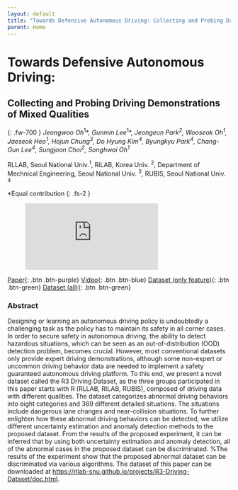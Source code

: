 ```yaml
---
layout: default
title: "Towards Defensive Autonomous Driving: Collecting and Probing Driving Demonstrations of Mixed Qualities"
parent: Home
---
```

# Towards Defensive Autonomous Driving:  
## Collecting and Probing Driving Demonstrations of Mixed Qualities
{: .fw-700 }
*Jeongwoo Oh*<sup>1</sup>\*, *Gunmin Lee*<sup>1</sup>\*, *Jeongeun Park<sup>2</sup>, Wooseok Oh<sup>1</sup>, Jaeseok Heo<sup>1</sup>, Hojun Chung<sup>3</sup>, Do Hyung Kim<sup>4</sup>, Byungkyu Park<sup>4</sup>, Chang-Gun Lee<sup>4</sup>, Sungjoon Choi<sup>2</sup>, Songhwai Oh<sup>1</sup>*

RLLAB, Seoul National Univ.<sup>1</sup>, RiLAB, Korea Univ. <sup>2</sup>, Department of Mechnical Engineering, Seoul National Univ. <sup>3</sup>, RUBIS, Seoul National Univ. <sup>4</sup>

*Equal contribution
{: .fs-2 }

<figure class="video_container">
  <iframe src="https://www.youtube.com/embed/Uksb_kR80Hk" frameborder="0" allowfullscreen="true"> </iframe>
</figure>

[Paper](http://rllab.snu.ac.kr){: .btn  .btn-purple}
[Video](https://www.youtube.com/watch?v=Uksb_kR80Hk){: .btn .btn-blue}
[Dataset (only feature)](https://github.com/rllab-snu/Visual-Graph-Memory){: .btn .btn-green}
[Dataset (all)](https://github.com/rllab-snu/Visual-Graph-Memory){: .btn .btn-green}

### Abstract
Designing or learning an autonomous driving policy is undoubtedly a challenging task as the policy has to maintain its safety in all corner cases. In order to secure safety in autonomous driving, the ability to detect hazardous situations, which can be seen as an out-of-distribution (OOD) detection problem, becomes crucial. However, most conventional datasets only provide expert driving demonstrations, although some non-expert or uncommon driving behavior data are needed to implement a safety guaranteed autonomous driving platform. To this end, we present a novel dataset called the R3 Driving Dataset, as the three groups participated in this paper starts with R (RLLAB, RILAB, RUBIS),  composed of driving data with different qualities. The dataset categorizes abnormal driving behaviors into eight categories and 369 different detailed situations. The situations include dangerous lane changes and near-collision situations. To further enlighten how these abnormal driving behaviors can be detected, we utilize different uncertainty estimation and anomaly detection methods to the proposed dataset. From the results of the proposed experiment, it can be inferred that by using both uncertainty estimation and anomaly detection, all of the abnormal cases in the proposed dataset can be discriminated. %The results of the experiment show that the proposed abnormal dataset can be discriminated via various algorithms. The dataset of this paper can be downloaded at https://rllab-snu.github.io/projects/R3-Driving-Dataset/doc.html.
